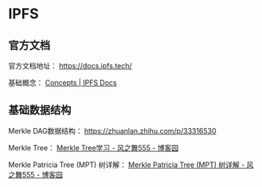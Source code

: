 # IPFS

## 官方文档

官方文档地址： https://docs.ipfs.tech/

基础概念： [Concepts | IPFS Docs](https://docs.ipfs.tech/concepts/)

## 基础数据结构

Merkle DAG数据结构：  https://zhuanlan.zhihu.com/p/33316530

Merkle Tree： [Merkle Tree学习 - 风之舞555 - 博客园](https://www.cnblogs.com/fengzhiwu/p/5524324.html)

Merkle Patricia Tree (MPT) 树详解： [Merkle Patricia Tree (MPT) 树详解 - 风之舞555 - 博客园](https://www.cnblogs.com/fengzhiwu/p/5584809.html)


